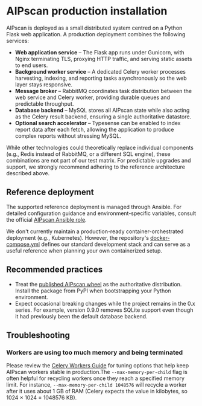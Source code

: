 # AIPscan production installation

AIPscan is deployed as a small distributed system centred on a Python Flask web
application. A production deployment combines the following services:

- **Web application service** – The Flask app runs under Gunicorn, with Nginx
  terminating TLS, proxying HTTP traffic, and serving static assets to end
  users.
- **Background worker service** – A dedicated Celery worker processes
  harvesting, indexing, and reporting tasks asynchronously so the web layer
  stays responsive.
- **Message broker** – RabbitMQ coordinates task distribution between the web
  service and Celery worker, providing durable queues and predictable
  throughput.
- **Database backend** – MySQL stores all AIPscan state while also acting as the
  Celery result backend, ensuring a single authoritative datastore.
- **Optional search accelerator** – Typesense can be enabled to index report
  data after each fetch, allowing the application to produce complex reports
  without stressing MySQL.

While other technologies could theoretically replace individual components
(e.g., Redis instead of RabbitMQ, or a different SQL engine), these combinations
are not part of our test matrix. For predictable upgrades and support, we
strongly recommend adhering to the reference architecture described above.

## Reference deployment

The supported reference deployment is managed through Ansible. For detailed
configuration guidance and environment-specific variables, consult the official
[AIPscan Ansible role].

We don't currently maintain a production-ready container-orchestrated deployment
(e.g., Kubernetes). However, the repository's [docker-compose.yml] defines our
standard development stack and can serve as a useful reference when planning
your own containerized setup.

## Recommended practices

- Treat the [published AIPscan wheel](https://pypi.org/project/aipscan/) as the
  authoritative distribution. Install the package from PyPI when bootstrapping
  your Python environment.
- Expect occasional breaking changes while the project remains in the 0.x
  series. For example, version 0.9.0 removes SQLite support even though it had
  previously been the default database backend.

## Troubleshooting

### Workers are using too much memory and being terminated

Please review the [Celery Workers Guide] for tuning options that help keep
AIPscan workers stable in production.The `--max-memory-per-child` flag is often
helpful for recycling workers once they reach a specified memory limit. For
instance, `--max-memory-per-child 1048576` will recycle a worker after it uses
about 1 GB of RAM (Celery expects the value in kilobytes, so 1024 × 1024 =
1048576 KB).

[AIPscan Ansible role]: https://github.com/artefactual-labs/ansible-aipscan
[docker-compose.yml]: ./docker-compose.yml
[Celery Workers Guide]: https://docs.celeryproject.org/en/stable/userguide/workers.html#worker-concurrency
